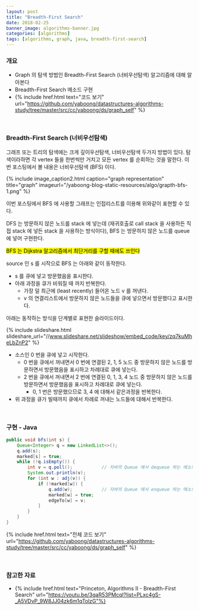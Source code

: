 ```yaml
---
layout: post
title: "Breadth-First Search"
date: 2018-02-25
banner_image: algorithms-banner.jpg
categories: [algorithms]
tags: [algorithms, graph, java, breadth-first-search]
---
```


### 개요
* Graph 의 탐색 방법인 Breadth-First Search (너비우선탐색) 알고리즘에 대해 알아본다
* Breadth-First Search 메소드 구현
* {% include href.html text="코드 보기" url="https://github.com/yaboong/datastructures-algorithms-study/tree/master/src/cc/yaboong/ds/graph_self" %}

<!--more-->

<br/>

### Breadth-First Search (너비우선탐색)
그래프 또는 트리의 탐색에는 크게 깊이우선탐색, 너비우선탐색 두가지 방법이 있다. 탐색이라하면 각 vertex 들을 한번씩만 거치고 모든 vertex 를 순회하는 것을 말한다.
이번 포스팅에서 볼 내용은 너비우선탐색 (BFS) 이다. 


{% include image_caption2.html caption="graph representation" title="graph" imageurl="/yaboong-blog-static-resources/algo/grapth-bfs-1.png" %} 

이번 포스팅에서 BFS 에 사용할 그래프는 인접리스트를 이용해 위와같이 표현할 수 있다.

DFS 는 방문하지 않은 노드를 stack 에 넣는데 (재귀호출로 call stack 을 사용하든 직접 stack 에 넣든 stack 을 사용하는 방식이다), 
BFS 는 방문하지 않은 노드를 queue 에 넣어 구현한다.

<mark>BFS 는 Dijkstra 알고리즘에서 최단거리를 구할 때에도 쓰인다</mark>

source 인 s 를 시작으로 BFS 는 아래와 같이 동작한다.
* s 를 큐에 넣고 방문했음을 표시한다.
* 아래 과정을 큐가 비워질 때 까지 반복한다.
    * 가장 덜 최근에 (least recently) 들어온 노드 v 를 꺼낸다.
    * v 의 연결리스트에서 방문하지 않은 노드들을 큐에 넣으면서 방문했다고 표시한다.

아래는 동작하는 방식을 단계별로 표현한 슬라이드이다.

{% include slideshare.html slideshare_url="//www.slideshare.net/slideshow/embed_code/key/zq7kuMheLbZnP2" %} 

* 소스인 0 번을 큐에 넣고 시작한다.
    * 0 번을 큐에서 꺼내면서 0 번에 연결된 2, 1, 5 노드 중 방문하지 않은 노드를 방문하면서 방문했음을 표시하고 차례대로 큐에 넣는다.
    * 2 번을 큐에서 꺼내면서 2 번에 연결된 0, 1, 3, 4 노드 중 방문하지 않은 노드를 방문하면서 방문했음을 표시하고 차례대로 큐에 넣는다.
        * 0, 1 번은 방문했으므로 3, 4 에 대해서 같은과정을 반복한다.
* 위 과정을 큐가 빌때까지 큐에서 차례로 꺼내는 노드들에 대해서 반복한다.

<br/>

### 구현 - Java 
```java
public void bfs(int s) {
    Queue<Integer> q = new LinkedList<>();
    q.add(s);
    marked[s] = true;
    while (!q.isEmpty()) {
        int v = q.poll();           // 자바의 Queue 에서 dequeue 하는 메소드
        System.out.println(v);
        for (int w : adj(v)) {
            if (!marked[w]) {
                q.add(w);           // 자바의 Queue 에서 enqueue 하는 메소드
                marked[w] = true;
                edgeTo[w] = v;
            }
        }
    }
}
```

{% include href.html text="전체 코드 보기" url="https://github.com/yaboong/datastructures-algorithms-study/tree/master/src/cc/yaboong/ds/graph_self" %}

<br/>


### 참고한 자료
* {% include href.html text="Princeton, Algorithms II - Breadth-First Search" url="https://youtu.be/3qaR53PMcqI?list=PLxc4gS-_A5VDvP_9W8JJ04zk6m1qTolzG"%}

